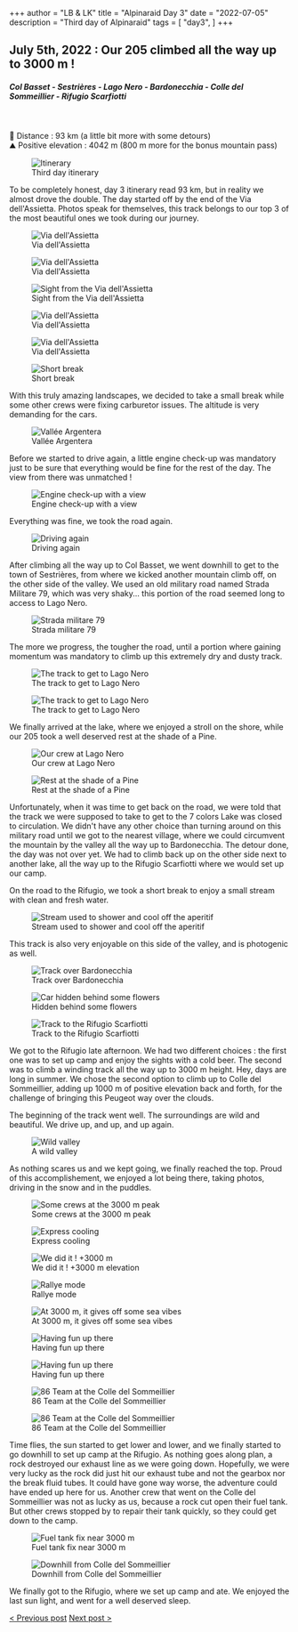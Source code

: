 +++
author = "LB & LK"
title = "Alpinaraid Day 3"
date = "2022-07-05"
description = "Third day of Alpinaraid"
tags = [
    "day3",
]
+++

## July 5th, 2022 : Our 205 climbed all the way up to 3000 m !
##### Col Basset -  Sestrières - Lago Nero - Bardonecchia - Colle del Sommeillier - Rifugio Scarfiotti
<br />

📏 Distance : 93 km (a little bit more with some detours)<br />
⛰️ Positive elevation : 4042 m (800 m more for the bonus mountain pass)

<figure>
    <img loading="lazy" class="image-article" src="/images/day3/map3.jpg" alt="Itinerary">
    <figcaption class="figure-caption">Third day itinerary</figcaption>
</figure>

To be completely honest, day 3 itinerary read 93 km, but in reality we almost drove the double. The day started off by the end of the Via dell'Assietta. Photos speak for themselves, this track belongs to our top 3 of the most beautiful ones we took during our journey.

<figure>
    <img loading="lazy" class="image-article" src="/images/day3/IMG_0254.jpg" alt="Via dell'Assietta">
    <figcaption class="figure-caption">Via dell'Assietta</figcaption>
</figure>
<figure>
    <img loading="lazy" class="image-article" src="/images/day3/IMG_0274.jpg" alt="Via dell'Assietta">
    <figcaption class="figure-caption">Via dell'Assietta</figcaption>
</figure>
<figure>
    <img loading="lazy" class="image-article" src="/images/day3/IMG_20220704_133336.jpg" alt="Sight from the Via dell'Assietta">
    <figcaption class="figure-caption">Sight from the Via dell'Assietta</figcaption>
</figure>
<figure>
    <img loading="lazy" class="image-article" src="/images/day3/IMG_20220704_165616.jpg" alt="Via dell'Assietta">
    <figcaption class="figure-caption">Via dell'Assietta</figcaption>
</figure>
<figure>
    <img loading="lazy" class="image-article" src="/images/day3/IMG_20220704_170105.jpg" alt="Via dell'Assietta">
    <figcaption class="figure-caption">Via dell'Assietta</figcaption>
</figure>
<figure>
    <img loading="lazy" class="image-article" src="/images/day3/J3_(1).jpg" alt="Short break">
    <figcaption class="figure-caption">Short break</figcaption>
</figure>

With this truly amazing landscapes, we decided to take a small break while some other crews were fixing carburetor issues. The altitude is very demanding for the cars.

<figure>
    <img loading="lazy" class="image-article" src="/images/day3/J3_(8).jpg" alt="Vallée Argentera">
    <figcaption class="figure-caption">Vallée Argentera</figcaption>
</figure>

Before we started to drive again, a little engine check-up was mandatory just to be sure that everything would be fine for the rest of the day. The view from there was unmatched !

<figure>
    <img loading="lazy" class="image-article" src="/images/day3/J3_(9).jpg" alt="Engine check-up with a view">
    <figcaption class="figure-caption">Engine check-up with a view</figcaption>
</figure>

Everything was fine, we took the road again.

<figure>
    <img loading="lazy" class="image-article" src="/images/day3/J3_(10).jpg" alt="Driving again">
    <figcaption class="figure-caption">Driving again</figcaption>
</figure>

After climbing all the way up to Col Basset, we went downhill to get to the town of Sestrières, from where we kicked another mountain climb off, on the other side of the valley. We used an old military road named Strada Militare 79, which was very shaky... this portion of the road seemed long to access to Lago Nero.

<figure>
    <img loading="lazy" class="image-article" src="/images/day3/IMG_20220705_115829.jpg" alt="Strada militare 79">
    <figcaption class="figure-caption">Strada militare 79</figcaption>
</figure>

The more we progress, the tougher the road, until a portion where gaining momentum was mandatory to climb up this extremely dry and dusty track.

<figure>
    <img loading="lazy" class="image-article" src="/images/day3/J3_(11).jpg" alt="The track to get to Lago Nero">
    <figcaption class="figure-caption">The track to get to Lago Nero</figcaption>
</figure>
<figure>
    <img loading="lazy" class="image-article" src="/images/day3/J3_(12).jpg" alt="The track to get to Lago Nero">
    <figcaption class="figure-caption">The track to get to Lago Nero</figcaption>
</figure>

We finally arrived at the lake, where we enjoyed a stroll on the shore, while our 205 took a well deserved rest at the shade of a Pine.

<figure>
    <img loading="lazy" class="image-article" src="/images/day3/IMG_0287.jpg" alt="Our crew at Lago Nero">
    <figcaption class="figure-caption">Our crew at Lago Nero</figcaption>
</figure>
<figure>
    <img loading="lazy" class="image-article" src="/images/day3/IMG_0295.jpg" alt="Rest at the shade of a Pine">
    <figcaption class="figure-caption">Rest at the shade of a Pine</figcaption>
</figure>

Unfortunately, when it was time to get back on the road, we were told that the track we were supposed to take to get to the 7 colors Lake was closed to circulation. We didn't have any other choice than turning around on this military road until we got to the nearest village, where we could circumvent the mountain by the valley all the way up to Bardonecchia. The detour done, the day was not over yet. We had to climb back up on the other side next to another lake, all the way up to the Rifugio Scarfiotti where we would set up our camp.

On the road to the Rifugio, we took a short break to enjoy a small stream with clean and fresh water.

<figure>
    <img loading="lazy" class="image-article" src="/images/day3/IMG_0309.jpg" alt="Stream used to shower and cool off the aperitif">
    <figcaption class="figure-caption">Stream used to shower and cool off the aperitif</figcaption>
</figure>

This track is also very enjoyable on this side of the valley, and is photogenic as well.

<figure>
    <img loading="lazy" class="image-article" src="/images/day3/IMG_0313.jpg" alt="Track over Bardonecchia">
    <figcaption class="figure-caption">Track over Bardonecchia</figcaption>
</figure>
<figure>
    <img loading="lazy" class="image-article" src="/images/day3/IMG_0322.jpg" alt="Car hidden behind some flowers">
    <figcaption class="figure-caption">Hidden behind some flowers</figcaption>
</figure>
<figure>
    <img loading="lazy" class="image-article" src="/images/day3/IMG_0328.jpg" alt="Track to the Rifugio Scarfiotti">
    <figcaption class="figure-caption">Track to the Rifugio Scarfiotti</figcaption>
</figure>

We got to the Rifugio late afternoon. We had two different choices : the first one was to set up camp and enjoy the sights with a cold beer.
The second was to climb a winding track all the way up to 3000 m height. Hey, days are long in summer. We chose the second option to climb up to Colle del Sommeillier, adding up 1000 m of positive elevation back and forth, for the challenge of bringing this Peugeot way over the clouds.

The beginning of the track went well. The surroundings are wild and beautiful. We drive up, and up, and up again.

<figure>
    <img loading="lazy" class="image-article" src="/images/day3/IMG_0393.jpg" alt="Wild valley">
    <figcaption class="figure-caption">A wild valley</figcaption>
</figure>

As nothing scares us and we kept going, we finally reached the top. Proud of this accomplishement, we enjoyed a lot being there, taking photos, driving in the snow and in the puddles.

<figure>
    <img loading="lazy" class="image-article" src="/images/day3/IMG_0343.jpg" alt="Some crews at the 3000 m peak">
    <figcaption class="figure-caption">Some crews at the 3000 m peak</figcaption>
</figure>
<figure>
    <img loading="lazy" class="image-article" src="/images/day3/IMG_0345.jpg" alt="Express cooling">
    <figcaption class="figure-caption">Express cooling</figcaption>
</figure>
<figure>
    <img loading="lazy" class="image-article" src="/images/day3/IMG_0371.PNG" alt="We did it ! +3000 m">
    <figcaption class="figure-caption">We did it ! +3000 m elevation</figcaption>
</figure>
<figure>
    <img loading="lazy" class="image-article" src="/images/day3/J3_(2).jpg" alt="Rallye mode">
    <figcaption class="figure-caption">Rallye mode</figcaption>
</figure>
<figure>
    <img loading="lazy" class="image-article" src="/images/day3/IMG_20220705_175941.jpg" alt="At 3000 m, it gives off some sea vibes">
    <figcaption class="figure-caption">At 3000 m, it gives off some sea vibes</figcaption>
</figure>
<figure>
    <img loading="lazy" class="image-article" src="/images/day3/J3_(4).jpg" alt="Having fun up there">
    <figcaption class="figure-caption">Having fun up there</figcaption>
</figure>
<figure>
    <img loading="lazy" class="image-article" src="/images/day3/J3_(5).jpg" alt="Having fun up there">
    <figcaption class="figure-caption">Having fun up there</figcaption>
</figure>
<figure>
    <img loading="lazy" class="image-article" src="/images/day3/J3_(6).jpg" alt="86 Team at the Colle del Sommeillier">
    <figcaption class="figure-caption">86 Team at the Colle del Sommeillier</figcaption>
</figure>
<figure>
    <img loading="lazy" class="image-article" src="/images/day3/J3_(7).jpg" alt="86 Team at the Colle del Sommeillier">
    <figcaption class="figure-caption">86 Team at the Colle del Sommeillier</figcaption>
</figure>

Time flies, the sun started to get lower and lower, and we finally started to go downhill to set up camp at the Rifugio. As nothing goes along plan, a rock destroyed our exhaust line as we were going down. Hopefully, we were very lucky as the rock did just hit our exhaust tube and not the gearbox nor the break fluid tubes. It could have gone way worse, the adventure could have ended up here for us. Another crew that went on the Colle del Sommeillier was not as lucky as us, because a rock cut open their fuel tank. But other crews stopped by to repair their tank quickly, so they could get down to the camp.

<figure>
    <img loading="lazy" class="image-article" src="/images/day3/IMG_0380.jpg" alt="Fuel tank fix near 3000 m">
    <figcaption class="figure-caption">Fuel tank fix near 3000 m</figcaption>
</figure>
<figure>
    <img loading="lazy" class="image-article" src="/images/day3/J3_(13).jpg" alt="Downhill from Colle del Sommeillier">
    <figcaption class="figure-caption">Downhill from Colle del Sommeillier</figcaption>
</figure>

We finally got to the Rifugio, where we set up camp and ate. We enjoyed the last sun light, and went for a well deserved sleep.

<div class="alpinaraid-articles-redirect">
    <span>
        <a href="/en/alpina/day2" class="button fit">< Previous post</a>
        <a href="/en/alpina/day4" class="button fit">Next post ></a>
    </span>
</div>